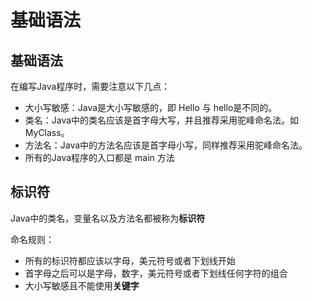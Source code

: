 # 基础语法

## 基础语法

在编写Java程序时，需要注意以下几点：

- 大小写敏感：Java是大小写敏感的，即 Hello 与 hello是不同的。
- 类名：Java中的类名应该是首字母大写，并且推荐采用驼峰命名法。如MyClass。
- 方法名：Java中的方法名应该是首字母小写，同样推荐采用驼峰命名法。
- 所有的Java程序的入口都是 main 方法

## 标识符

Java中的类名，变量名以及方法名都被称为**标识符**

命名规则：

- 所有的标识符都应该以字母，美元符号或者下划线开始
- 首字母之后可以是字母，数字，美元符号或者下划线任何字符的组合
- 大小写敏感且不能使用**关键字**
